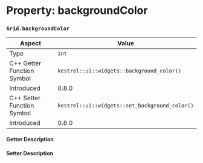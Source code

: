 
# Property: backgroundColor
### `Grid.backgroundColor`

| Aspect | Value |
| --- | --- |
| Type | `int` |
| C++ Getter Function Symbol | `kestrel::ui::widgets::background_color()` |
| Introduced | 0.8.0 |
| C++ Setter Function Symbol | `kestrel::ui::widgets::set_background_color()` |
| Introduced | 0.8.0 |

#### Getter Description

#### Setter Description

